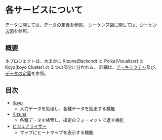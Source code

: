 # 各サービスについて

データに関しては、[データの定義](../data/README.md)を参照。
シーケンス図に関しては、[シーケンス図](../sequence/RAEDME.md)を参照。

## 概要

本プロジェクトは、大まかに Kizuna(Backend) と Polka(Visualizer) と Koyo(koyo Cluster) の 3 つの部分に分かれる。
詳細は、[アーキテクチャ](../../architecture/README.md)及び、[データの定義](./data.md)を参照。

## 目次

- [Koyo](./koyo/README.md)
  - 入力データを処理し、各種データを抽出する機能
- [Kizuna](./kizuna/README.md)
  - 各種データを検索し、指定のフォーマットで返す機能
- [ビジュアライザー](./polka/README.md)
  - マップにヒートマップを表示する機能
